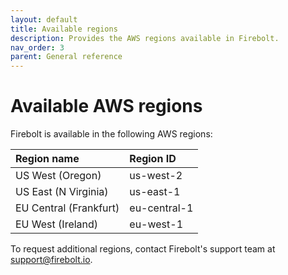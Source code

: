 ```yaml
---
layout: default
title: Available regions
description: Provides the AWS regions available in Firebolt.
nav_order: 3
parent: General reference
---
```


# Available AWS regions

Firebolt is available in the following AWS regions: 

| Region name              | Region ID     |
|:-------------------------|:--------------|
| US West (Oregon)         | us-west-2     |
| US East (N Virginia)     | us-east-1     |
| EU Central (Frankfurt)   | eu-central-1  |
| EU West (Ireland)        | eu-west-1     |

To request additional regions, contact Firebolt's support team at [support@firebolt.io](mailto:support@firebolt.io). 
